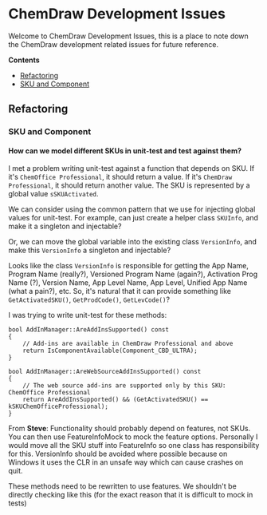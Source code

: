 # ChemDraw Development Issues
Welcome to ChemDraw Development Issues, this is a place to note down the ChemDraw development related issues for future reference.

**Contents**
- [Refactoring](#Refactoring)
- [SKU and Component](#SKU-and-Component)

## Refactoring

### SKU and Component

#### How can we model different SKUs in unit-test and test against them?

I met a problem writing unit-test against a function that depends on SKU. If it's `ChemOffice Professional`, it should return a value. If it's `ChemDraw Professional`, it should return another value. The SKU is represented by a global value `sSKUActivated`.

We can consider using the common pattern that we use for injecting global values for unit-test. For example, can just create a helper class `SKUInfo`, and make it a singleton and injectable?

Or, we can move the global variable into the existing class `VersionInfo`, and make this `VersionInfo` a singleton and injectable?

Looks like the class `VersionInfo` is responsible for getting the App Name, Program Name (really?), Versioned Program Name (again?), Activation Prog Name (?), Version Name, App Level Name, App Level, Unified App Name (what a pain?), etc. So, it's natural that it can provide something like `GetActivatedSKU()`, `GetProdCode()`, `GetLevCode()`?

I was trying to write unit-test for these methods:
```
bool AddInManager::AreAddInsSupported() const
{
    // Add-ins are available in ChemDraw Professional and above
    return IsComponentAvailable(Component_CBD_ULTRA);
}

bool AddInManager::AreWebSourceAddInsSupported() const
{
    // The web source add-ins are supported only by this SKU: ChemOffice Professional
    return AreAddInsSupported() && (GetActivatedSKU() == kSKUChemOfficeProfessional);
}
```

From **Steve**:
Functionality should probably depend on features, not SKUs. You can then use FeatureInfoMock to mock the feature options.
Personally I would move all the SKU stuff into FeatureInfo so one class has responsibility for this. VersionInfo should be avoided where possible because on Windows it uses the CLR in an unsafe way which can cause crashes on quit.

These methods need to be rewritten to use features. We shouldn't be directly checking like this (for the exact reason that it is difficult to mock in tests)
